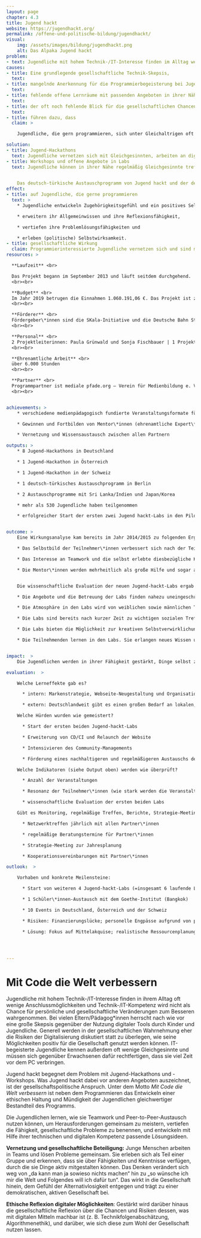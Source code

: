 ```yaml
---
layout: page
chapter: 4.3
title: Jugend hackt
website: https://jugendhackt.org/
permalink: /offene-und-politische-bildung/jugendhackt/
visual:
    img: /assets/images/bildung/jugendhackt.png
    alt: Das Alpaka Jugend hackt
problem:
- text: Jugendliche mit hohem Technik-/IT-Interesse finden im Alltag wenig Anschlussmöglichkeit.
causes:
- title: Eine grundlegende gesellschaftliche Technik-Skepsis,
  text:
- title: mangelnde Anerkennung für die Programmierbegeisterung bei Jugendlichen,
  text:
- title: fehlende offene Lernräume mit passenden Angeboten in ihrer Nähe sowie
  text:
- title: der oft noch fehlende Blick für die gesellschaftlichen Chancen der Digitalisierung
  text:
- title: führen dazu, dass
  claim: >

    Jugendliche, die gern programmieren, sich unter Gleichaltrigen oft isoliert fühlen, wenig Anschlussmöglichkeiten in ihrer Umgebung haben und seitens der Erwachsenen viel Skepsis und Kritik erleben.

solution:
- title: Jugend-Hackathons
  text: Jugendliche vernetzen sich mit Gleichgesinnten, arbeiten an digitalen Projekten und setzen sich gleichzeitig mit deren gesellschaftlichen und ethischen Implikationen auseinander.
- title: Workshops und offene Angebote in Labs
  text: Jugendliche können in ihrer Nähe regelmäßig Gleichgesinnte treffen, neue Fähigkeiten erlernen und ausprobieren und gemeinsam an eigenen Projekten arbeiten.

  
    Das deutsch-türkische Austauschprogramm von Jugend hackt und der deutsch-türkischen Jugendbrücke _re:coded_ ermöglicht Schüler\*innen aus Deutschland und der Türkei, die Berliner Open-Source- und Civic-Tech-Szene kennenzulernen und am Berliner Jugend-Hackathon teilzunehmen.
effect:
- title: auf Jugendliche, die gerne programmieren
  text: >
    * Jugendliche entwickeln Zugehörigkeitsgefühl und ein positives Selbstbild,

    * erweitern ihr Allgemeinwissen und ihre Reflexionsfähigkeit,

    * vertiefen ihre Problemlösungsfähigkeiten und

    * erleben (politische) Selbstwirksamkeit.
- title: gesellschaftliche Wirkung
  claim: Programmierinteressierte Jugendliche vernetzen sich und sind motiviert, sich gesellschaftlich zu engagieren. Es entsteht mehr Beteiligung in Form von digitalem Ehrenamt sowie eine breitere Reflexion über ethische Fragen der Digitalisierung.
resources: >

  **Laufzeit** <br>

  Das Projekt begann im September 2013 und läuft seitdem durchgehend.
  <br><br>

  **Budget** <br>
  Im Jahr 2019 betrugen die Einnahmen 1.060.191,06 €. Das Projekt ist zu 100% finanziert.
  <br><br>

  **Förderer** <br>
  Fördergeber\*innen sind die SKala-Initiative und die Deutsche Bahn Stiftung. Zusätzliche Einnahmequellen sind Sponsorings und Spenden von Unternehmen sowie Spenden von Privatpersonen.
  <br><br>

  **Personal** <br>
  2 Projektleiterinnen: Paula Grünwald und Sonja Fischbauer | 1 Projektmanagerin Koordination Events: Saadya Windauer | 1 Community Manager: Philip Steffan | 1 Design-Lead: Nadine Stammen | 1 Tech-Lead: Lisa Passing |  2 studentische Mitarbeiter\*innen: Cin Pietschmann, Leonard Wolf | 1 Bundesfreiwilligendienstleistender: Sebastian Schröder/Jakob Schiek
  <br><br>

  **Ehrenamtliche Arbeit** <br>
  über 6.000 Stunden
  <br><br>

  **Partner** <br>
  Programmpartner ist mediale pfade.org – Verein für Medienbildung e. V. Außerdem gibt es viele weitere lokale Partnerorganisationen.
  <br><br>


achievements: >
    * verschiedene medienpädagogisch fundierte Veranstaltungsformate für Jugendliche

    * Gewinnen und Fortbilden von Mentor\*innen (ehrenamtliche Expert\*innen)

    * Vernetzung und Wissensaustausch zwischen allen Partnern

outputs: >
    * 8 Jugend-Hackathons in Deutschland

    * 1 Jugend-Hackathon in Österreich

    * 1 Jugend-Hackathon in der Schweiz

    * 1 deutsch-türkisches Austauschprogramm in Berlin

    * 2 Austauschprogramme mit Sri Lanka/Indien und Japan/Korea

    * mehr als 530 Jugendliche haben teilgenommen

    * erfolgreicher Start der ersten zwei Jugend hackt-Labs in den Pilotregionen


outcome: >
    Eine Wirkungsanalyse kam bereits im Jahr 2014/2015 zu folgenden Ergebnissen:

    * Das Selbstbild der Teilnehmer\*innen verbessert sich nach der Teilnahme an Jugend hackt.

    * Das Interesse an Teamwork und die selbst erlebte diesbezügliche Kompetenz erhöht sich.

    * Die Mentor\*innen werden mehrheitlich als große Hilfe und sogar als Vorbilder angesehen.


    Die wissenschaftliche Evaluation der neuen Jugend-hackt-Labs ergab Ende 2019:

    * Die Angebote und die Betreuung der Labs finden nahezu uneingeschränkten Zuspruch bei den Teilnehmenden.

    * Die Atmosphäre in den Labs wird von weiblichen sowie männlichen Teilnehmenden als offen und freundlich empfunden.

    * Die Labs sind bereits nach kurzer Zeit zu wichtigen sozialen Treffpunkten der Teilnehmenden geworden. Es sind Orte, an denen sie andere Jugendliche kennenlernen, sich mit neuen Freund*innen treffen und sich austauschen.

    * Die Labs bieten die Möglichkeit zur kreativen Selbstverwirklichung. Die Teilnehmenden bringen sich aktiv in die Labs ein, sie verwirklichen eigene Projekte, teilweise gemeinsam mit anderen Teilnehmenden, mit denen sie auch außerhalb der Labs weiterarbeiten.

    * Die Teilnehmenden lernen in den Labs. Sie erlangen neues Wissen und neue Fähigkeiten und wenden diese auch an.


impact:  >
    Die Jugendlichen werden in ihrer Fähigkeit gestärkt, Dinge selbst zu gestalten und ihr technisches Knowhow mit gesellschaftspolitischem Gestaltungswillen zu verknüpfen. Dabei können sie ihr Selbst- und Weltbild weiterentwickeln und diese neuen Perspektiven in ihren Alltag übertragen. Dies wirkt sich auf ihre Interaktion sowohl mit Gleichaltrigen als auch mit Erwachsenen aus. Langfristig wirken diese Erfahrungen und Erkenntnisse der Politikverdrossenheit entgegen und führen zu einer reflektierteren und gleichzeitig positiveren Diskussion um unsere digitalen Möglichkeiten. Es entstehen Anstöße und Motivation zur Mitgestaltung des eigenen Umfelds und damit letztlich unserer Gesellschaft.

evaluation:  >

    Welche Lerneffekte gab es?

      * intern: Markenstrategie, Webseite-Neugestaltung und Organisationsentwicklung gehen Hand in Hand und sind ein Prozess, der Zeit braucht

      * extern: Deutschlandweit gibt es einen großen Bedarf an lokalen, niederschwelligen Tech-Angeboten für Jugendliche; bei unserer Ausschreibung für unsere zwei ersten Labs erhielten wir über 30 qualitativ hochwertige Bewerbungen aus ganz Deutschland.

    Welche Hürden wurden wie gemeistert?

      * Start der ersten beiden Jugend-hackt-Labs

      * Erweiterung von CD/CI und Relaunch der Website

      * Intensivieren des Community-Managements

      * Förderung eines nachhaltigeren und regelmäßigeren Austauschs der Zielgruppe

    Welche Indikatoren (siehe Output oben) werden wie überprüft?

      * Anzahl der Veranstaltungen

      * Resonanz der Teilnehmer\*innen (wie stark werden die Veranstaltungen nachgefragt, Feedback-Fragebogen)

      * wissenschaftliche Evaluation der ersten beiden Labs

    Gibt es Monitoring, regelmäßige Treffen, Berichte, Strategie-Meetings, Schulungen, Zielvereinbarungen?

      * Netzwerktreffen jährlich mit allen Partner\*innen

      * regelmäßige Beratungstermine für Partner\*innen

      * Strategie-Meeting zur Jahresplanung

      * Kooperationsvereinbarungen mit Partner\*innen

outlook:  >

    Vorhaben und konkrete Meilensteine:

      * Start von weiteren 4 Jugend-hackt-Labs (=insgesamt 6 laufende Labs)

      * 1 Schüler\*innen-Austausch mit dem Goethe-Institut (Bangkok)

      * 10 Events in Deutschland, Österreich und der Schweiz

      * Risiken: Finanzierungslücke; personelle Engpässe aufgrund von personellen Wechsel

      * Lösung: Fokus auf Mittelakquise; realistische Ressourcenplanung; Fokus auf Dokumentation der Arbeitsprozesse und Übergaben




---
```



# Mit Code die Welt verbessern

Jugendliche mit hohem Technik-/IT-Interesse finden in ihrem Alltag oft wenige Anschlussmöglichkeiten und Technik-/IT-Kompetenz wird nicht als Chance für persönliche und gesellschaftliche Veränderungen zum Besseren wahrgenommen. Bei vielen Eltern/Pädagog\*innen herrscht nach wie vor eine große Skepsis gegenüber der Nutzung digitaler Tools durch Kinder und Jugendliche. Generell werden in der gesellschaftlichen Wahrnehmung eher die Risiken der Digitalisierung diskutiert statt zu überlegen, wie seine Möglichkeiten positiv für die Gesellschaft genutzt werden können. IT-begeisterte Jugendliche kennen außerdem oft wenige Gleichgesinnte und müssen sich gegenüber Erwachsenen dafür rechtfertigen, dass sie viel Zeit vor dem PC verbringen.

Jugend hackt begegnet dem Problem mit Jugend-Hackathons und -Workshops. Was Jugend hackt dabei vor anderen Angeboten auszeichnet, ist der gesellschaftspolitische Anspruch. Unter dem Motto _Mit Code die Welt verbessern_ ist neben dem Programmieren das Entwickeln einer ethischen Haltung und Mündigkeit der Jugendlichen gleichwertiger Bestandteil des Programms.

Die Jugendlichen lernen, wie sie Teamwork und Peer-to-Peer-Austausch nutzen können, um Herausforderungen gemeinsam zu meistern, vertiefen die Fähigkeit, gesellschaftliche Probleme zu benennen, und entwickeln mit Hilfe ihrer technischen und digitalen Kompetenz passende Lösungsideen.

**Vernetzung und gesellschaftliche Beteiligung:** Junge Menschen arbeiten in Teams und lösen Probleme gemeinsam. Sie erleben sich als Teil einer Gruppe und erkennen, dass sie über Fähigkeiten und Kenntnisse verfügen, durch die sie Dinge aktiv mitgestalten können. Das Denken verändert sich weg von „da kann man ja sowieso nichts machen“ hin zu „so wünsche ich mir die Welt und Folgendes will ich dafür tun“. Das wirkt in die Gesellschaft hinein, dem Gefühl der Alternativlosigkeit entgegen und trägt zu einer demokratischen, aktiven Gesellschaft bei.

**Ethische Reflexion digitaler Möglichkeiten**: Gestärkt wird darüber hinaus die gesellschaftliche Reflexion über die Chancen und Risiken dessen, was mit digitalen Mitteln machbar ist (z. B. Technikfolgenabschätzung, Algorithmenethik), und darüber, wie sich diese zum Wohl der Gesellschaft nutzen lassen.
